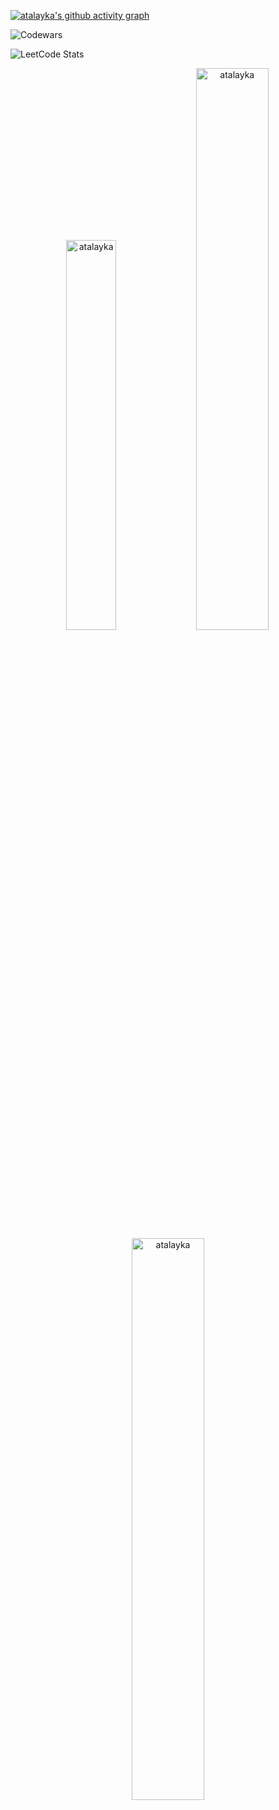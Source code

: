  
[![atalayka's github activity graph](https://github-readme-activity-graph.vercel.app/graph?username=atalayka)](https://github.com/atalayka/github-readme-activity-graph)
 
![Codewars](https://github.r2v.ch/codewars?user=atalayk&name=true&top_languages=true&stroke=%23b362ff&theme=purple_dark)

![LeetCode Stats](https://leetcard.jacoblin.cool/atalayka?theme=nord&font=Outfit&ext=contest)

<p align="center"> <img width="40%" src="https://github-readme-stats.vercel.app/api/top-langs?username=atalayka&show_icons=true&theme=dracula&title_color=ff8000&text_color=ffffff&bg_color=6a6a6a&locale=en&layout=compact&hide_border=true" alt="atalayka" />  <img width="48%" src="https://github-readme-stats.vercel.app/api?username#atalayka&show_icons=true&theme=dracula&title_color=ff8000&text_color=ffffff&bg_color=6a6a6a&locale=en&hide_border=true" alt="atalayka" /> <img width="48%" src="https://github-readme-streak-stats.herokuapp.com/?user=atalayka&theme=highcontrast&hide_border=true" alt="atalayka" /> </p>
